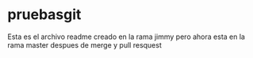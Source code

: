 # pruebasgit

Esta es el archivo readme creado en la rama jimmy pero ahora esta en la rama master despues de merge y pull resquest
